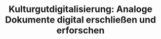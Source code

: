 ---
id: "kulturgutdigitalisierung" # nochmal überlegen
method: "Seminare"
institution: "Fakultät für Geisteswissenschaften"
title: "Kulturgutdigitalisierung: Analoge Dokumente digital erschließen und erforschen"
title_project:
title_short: "Kulturgutdigitalisierung"
period: "Apr 22 ­­- Mar 23 (12 months)"
foerderlinie: "Fachspezifische Data Literacy"
round: "1"
filter: "1"
lecture2go:
uhh_url: "https://www.hcl.uni-hamburg.de/ddlitlab/data-literacy-lehrlabor/erste-foerderrunde/09-kulturgutdigitalisierung.html"
contributors: "Prof. Dr. Julia Nantke, Prof. Dr. Natalia Filatkina"
mentor: "Sandra Bläß, Marie Flüh, Tanja Stevanović, David Maus"
quote: "Den Rahmen für das Lehrprojekt bilden die zunehmende Digitalisierung kulturhistorisch relevanter Dokumente, die veränderten Nutzungsszenarien für digitalisierte Kulturgüter und insgesamt die gestiegene Relevanz der Digitalisierung in heutigen Gesellschaften."
text: |
    ### Das Projekt Kulturgutdigitalisierung

    Das Projekt zielte darauf ab, Studierenden die Arbeitsprozesse zu vermitteln, die mit der Überführung analoger Schriftartefakte in digitale Formate verbunden sind. Dabei wurden einerseits praktische Fertigkeiten in der Text- und Bilddigitalisierung vermittelt und andererseits die notwendigen Übersetzungsprozesse, Nutzungsmöglichkeiten und rechtliche Aspekte, wie beispielsweise Fragen von Urheberrechten, reflektiert. Bei dieser kritischen Reflexion wurde ein Augenmerk auf die Frage gelegt, welche Merkmale analoger Dokumente bei der Digitalisierung verloren gehen, welche Eigenschaften digital (besser) repräsentiert werden können und welche Mehrwerte und Möglichkeiten, aber auch  Herausforderungen dies für eine Nutzung in wissenschaftlicher Forschung und musealer Ausstellung mit sich bringt.

    Für die Umsetzung des Lehrprojekts fand eine Kooperation mit der Staats- und Universitätsbibliothek Hamburg statt. Anhand von handschriftlichen Briefen aus der Zeit um 1900 aus dem Dehmel Archiv und gedruckten mehrsprachigen Fremdsprachenlehrwerken aus der Frühen Neuzeit wurden unterschiedliche Anforderungen und daraus resultierende Vorgehensweisen bei der Digitalisierung besprochen. Die Studierenden arbeiteten dabei mit den analogen Artefakten im Archiv und durchliefen den kompletten Arbeitsablauf von Kulturdigitalisierung bis hin zu einer digitalen Repräsentation in einer virtuellen Umgebung.

    ## Rückblick und Ergebnisse

    Im Rahmen der Lehrveranstaltung haben die Studierenden unterschiedliche Methoden aus dem Großbereich der Digital Humanities kennengelernt. Neben dem praktischen Einsatz stand die Ausbildung eines kritisches Bewusstseins für die Auswirkungen der Digitalisierung auf die Gestalt, Funktion und Nutzung von Gegenständen und Verfahren, mit denen in den Geisteswissenschaften bei der Volltexterschließung von kultur- und wissenschaftshistorisch relevanten Textdokumenten umgegangen wird, im Fokus. Die Studierenden haben gelernt, digitale Methoden reflektiert mit Hinblick auf die spezifischen Anforderungen einer Bearbeitung historischer Kulturgüter einzusetzen.

    ## Tipps von Lehrenden für Lehrende

    Das Projekt war als Kooperationsprojekt zwischen unterschiedlichen Institutionen (UHH und SUB) und Fachrichtungen (Digitale Literaturwissenschaft, Linguistik, Informationswissenschaft) und mit mehreren Lehrpersonen angelegt. Im Rahmen der interdisziplinären Ausrichtung des Seminars hat sich Co-Teaching als gewinnbringendes Lehr-Lehrszenario erwiesen, da gerade technische Anwendungen Microteaching und eine engmaschige Betreuung der Studierenden verlangen, was durch eine einzelne Lehrperson nur schwer zu gewährleisten ist. Darüber hinaus hat sich den Studierenden zufolge der alle Sitzungen begleitende Austausch und Diskurs zwischen Fachwissenschaftler:innen, die unterschiedliche Forschungsschwerpunkte haben, als authentischer und gewinnbringender Einblick in den Wissenschaftsbetrieb erwiesen. Der interdisziplinäre Austausch wurde auch von den Lehrpersonen selbst als anregend empfunden.

image: "https://www.hcl.uni-hamburg.de/18800267/pexels-pixabay-51343-4ba53782a71cef62efcc9946b29787d121f46b13.jpg"
image_credit: "Pexels"
link_external:
stine: "WiSe 2022/23: Seminar & Übung https://www.stine.uni-hamburg.de/scripts/mgrqispi.dll?APPNAME=CampusNet&PRGNAME=COURSEDETAILS&ARGUMENTS=-N000000000000001,-N000605,-N0,-N383364321448782,-N383364321435783,-N0,-N0,-N3,-ARgHavuVAmBAQRzotYze6mfZb7ZWZeYHoHqHs3zwVvfZwxBWCPdLpxSlA4MUvWgpbVfm-cqoxVWijQBol7ZRx7ZHCH-mmWMoWQuKAPUWYWNRKxNP9mzWICQLgmjKsVMWxQMUkPzDNxWUdONWHcNHpxYnAVY5PO-L84uLd3YWHmDwz4YG-4BRzWZKgHg56WYAbRuKtfYP5RootcMDdP-pLHdW67NPIVjHL3Wp87qajxWRwOIHeeNAPeDo3cZKW4z5zWULhxWRFHNRW4zwlfuUFRQRgWU5wVgeZcQUXcdo6mkZUP-o7HdZq7fAIONmZvIPbeW7-HBUzVMLQrMWD7fH9eqLgmfZ5VdKw7qcAcfK6QfUIcYRUfWU8QdGBxqZ6QQL5WMPDvUUwxNlwv-iNPNHqmWRkOZH3eUoxcBKX7jpgfgo9vZ56OBLeRdRuVD6wQjH9vYRMQSogxSoueQogPucFrUl-eDWv3uoqQQpWVZmFfNHvvWaARqWIvuU5xjfjPWa64B2FHWosVfKfvgphOMUtQdUKvD5jHgU9mBldRZpueZPEmQU6vZPXRN58cu79cffw3QWAW-H6VULd4Y5yHIojPBP5QWoBrDBjeZHEPQooPIpef-Hg3fKaeDV64D5EQN5WYSp9QDeFcdKwHYW7cdVNRIogrqwL3zLp3SVjrgRFH-fdeuaNWdAkVf6H4IPfPDHJeYyNOfAveYB6HNejeN5bHfRoR-WIxYwCVqoxmN50HDHteZedQfA3YYyFefldvYwl, https://www.stine.uni-hamburg.de/scripts/mgrqispi.dll?APPNAME=CampusNet&PRGNAME=COURSEDETAILS&ARGUMENTS=-N000000000000001,-N000605,-N0,-N383364396653941,-N383364396694942,-N0,-N0,-N3,-ARgHavuVAmBAQRzotYze6mfZb7ZWZeYHoHqHs3zwVvfZwxBWCPdLpxSlA4MUvWgpbVfm-cqoxVWijQBol7ZRx7ZHCH-mmWMoWQuKAPUWYWNRKxNP9mzWICQLgmjKsVMWxQMUkPzDNxWUdONWHcNHpxYnAVY5PO-L84uLd3YWHmDwz4YG-4BRzWZKgHg56WYAbRuKtfYP5RootcMDdP-pLHdW67NPIVjHL3Wp87qajxWRwOIHeeNAPeDo3cZKW4z5zWULhxWRFHNRW4zwlfuUFRQRgWU5wVgeZcQUXcdo6mkZUP-o7HdZq7fAIONmZvIPbeW7-HBUzVMLQrMWD7fH9eqLgmfZ5VdKw7qcAcfK6QfUIcYRUfWU8QdGBxqZ6QQL5WMPDvUUwxNlwv-iNPNHqmWRkOZH3eUoxcBKX7jpgfgo9vZ56OBLeRdRuVD6wQjH9vYRMQSogxSoueQogPucFrUl-eDWv3uoqQQpWVZmFfNHvvWaARqWIvuU5xjfjPWa64B2FHWosVfKfvgphOMUtQdUKvD5jHgU9mBldRZpueZPEmQU6vZPXRN58cu79cffw3QWAW-H6VULd4Y5yHIojPBP5QWoBrDBjeZHEPQooPIpef-Hg3fKaeDV64D5EQN5WYSp9QDeFcdKwHYW7cdVNRIogrqwL3zLp3SVjrgRFH-fdeuaNWdAkVf6H4IPfPDHJeYyNOfAveYB6HNejeN5bHfRoR-WIxYwCVqoxmN50HDHteZedQfA3YYyFefldvYwl"
---